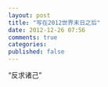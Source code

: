 ```yaml
---
layout: post
title: "写在2012世界末日之后"
date: 2012-12-26 07:56
comments: true
categories: 
published: false
---
```


“反求诸己”